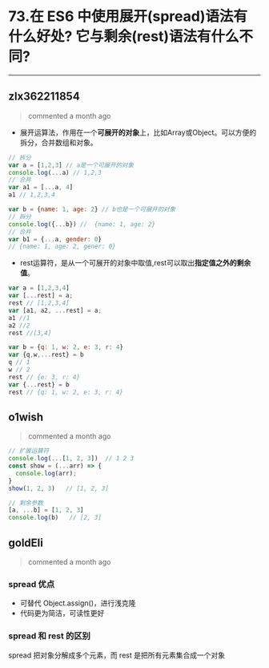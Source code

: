 
 # 73.在 ES6 中使用展开(spread)语法有什么好处? 它与剩余(rest)语法有什么不同? 
  
 ***
## zlx362211854 
 > commented a month ago 

* 展开运算法，作用在一个**可展开的对象**上，比如Array或Object。可以方便的拆分，合并数组和对象。

```javascript
// 拆分
var a = [1,2,3] // a是一个可展开的对象
console.log(...a) // 1,2,3
// 合并
var a1 = [...a, 4]
a1 // 1,2,3,4

var b = {name: 1, age: 2} // b也是一个可展开的对象
// 拆分
console.log({...b}) //  {name: 1, age: 2}
// 合并
var b1 = {...a, gender: 0}
// {name: 1, age: 2, gener: 0}

```

* rest运算符，是从一个可展开的对象中取值,rest可以取出**指定值之外的剩余值**。

```javascript
var a = [1,2,3,4]
var [...rest] = a;
rest // [1,2,3,4]
var [a1, a2, ...rest] = a;
a1 //1
a2 //2
rest //[3,4]

var b = {q: 1, w: 2, e: 3, r: 4}
var {q,w,...rest} = b
q // 1
w // 2
rest // {e: 3, r: 4}
var {...rest} = b
rest // {q: 1, w: 2, e: 3, r: 4}

```


## o1wish 
 > commented a month ago 


```javascript
// 扩展运算符
console.log(...[1, 2, 3])  // 1 2 3
const show = (...arr) => {
  console.log(arr);
}
show(1, 2, 3)   // [1, 2, 3]

// 剩余参数
[a, ...b] = [1, 2, 3]
console.log(b)   // [2, 3]

```
## goldEli 
 > commented a month ago 

### spread 优点

* 可替代 Object.assign()，进行浅克隆
* 代码更为简洁，可读性更好

### spread 和 rest 的区别

spread 把对象分解成多个元素，而 rest 是把所有元素集合成一个对象